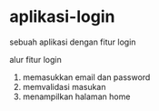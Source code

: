# aplikasi-login
sebuah aplikasi dengan fitur login

alur fitur login
1. memasukkan email dan password
2. memvalidasi masukan
3. menampilkan halaman home
